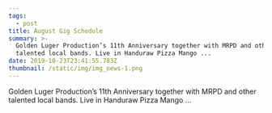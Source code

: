```yaml
---
tags:
  - post
title: August Gig Schedule
summary: >-
  Golden Luger Production’s 11th Anniversary together with MRPD and other
  talented local bands. Live in Handuraw Pizza Mango ...
date: 2019-10-23T23:41:55.783Z
thumbnail: /static/img/img_news-1.png
---
```

Golden Luger Production’s 11th Anniversary together with MRPD and other talented local bands. Live in Handuraw Pizza Mango ...
